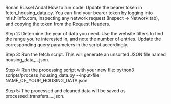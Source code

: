 Ronan Russel Andal
How to run code:
Update the bearer token in fetch_housing_data.py.
You can find your bearer token by logging into mls.hiinfo.com, inspecting any network request (Inspect → Network tab), and copying the token from the Request Headers.

Step 2:
Determine the year of data you need.
Use the website filters to find the range you're interested in, and note the number of entries. Update the corresponding query parameters in the script accordingly.

Step 3:
Run the fetch script. This will generate an unsorted JSON file named housing_data_...json.

Step 4:
Run the processing script with your new file:
python3 scripts/process_housing_data.py --input-file NAME_OF_YOUR_HOUSING_DATA.json


Step 5:
The processed and cleaned data will be saved as processed_transfers_...json.
